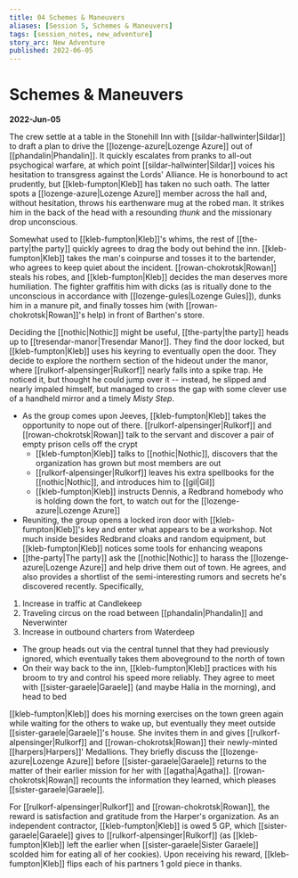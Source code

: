 ```yaml
---
title: 04 Schemes & Maneuvers
aliases: [Session 5, Schemes & Maneuvers]
tags: [session_notes, new_adventure]
story_arc: New Adventure
published: 2022-06-05
---
```

# Schemes & Maneuvers

**2022-Jun-05**

The crew settle at a table in the Stonehill Inn with [[sildar-hallwinter|Sildar]] to draft a plan to drive the [[lozenge-azure|Lozenge Azure]] out of [[phandalin|Phandalin]]. It quickly escalates from pranks to all-out psychogical warfare, at which point [[sildar-hallwinter|Sildar]] voices his hesitation to transgress against the Lords' Alliance. He is honorbound to act prudently, but [[kleb-fumpton|Kleb]] has taken no such oath. The latter spots a [[lozenge-azure|Lozenge Azure]] member across the hall and, without hesitation, throws his earthenware mug at the robed man. It strikes him in the back of the head with a resounding *thunk* and the missionary drop unconscious.

Somewhat used to [[kleb-fumpton|Kleb]]'s whims, the rest of [[the-party|the party]] quickly agrees to drag the body out behind the inn. [[kleb-fumpton|Kleb]] takes the man's coinpurse and tosses it to the bartender, who agrees to keep quiet about the incident. [[rowan-chokrotsk|Rowan]] steals his robes, and [[kleb-fumpton|Kleb]] decides the man deserves more humiliation. The fighter graffitis him with dicks (as is ritually done to the unconscious in accordance with [[lozenge-gules|Lozenge Gules]]), dunks him in a manure pit,  and finally tosses him (with [[rowan-chokrotsk|Rowan]]'s help) in front of Barthen's store.

Deciding the [[nothic|Nothic]] might be useful, [[the-party|the party]] heads up to [[tresendar-manor|Tresendar Manor]]. They find the door locked, but [[kleb-fumpton|Kleb]] uses his keyring to eventually open the door. They decide to explore the northern section of the hideout under the manor, where [[rulkorf-alpensinger|Rulkorf]] nearly falls into a spike trap. He noticed it, but thought he could jump over it -- instead, he slipped and nearly impaled himself, but managed to cross the gap with some clever use of a handheld mirror and a timely *Misty Step*.

- As the group comes upon Jeeves, [[kleb-fumpton|Kleb]] takes the opportunity to nope out of there. [[rulkorf-alpensinger|Rulkorf]] and [[rowan-chokrotsk|Rowan]] talk to the servant and discover a pair of empty prison cells off the crypt
  - [[kleb-fumpton|Kleb]] talks to [[nothic|Nothic]], discovers that the organization has grown but most members are out
  - [[rulkorf-alpensinger|Rulkorf]] leaves his extra spellbooks for the [[nothic|Nothic]], and introduces him to [[gil|Gil]]
  - [[kleb-fumpton|Kleb]] instructs Dennis, a Redbrand homebody who is holding down the fort, to watch out for the [[lozenge-azure|Lozenge Azure]]
- Reuniting, the group opens a locked iron door with [[kleb-fumpton|Kleb]]'s key and enter what appears to be a workshop. Not much inside besides Redbrand cloaks and random equipment, but [[kleb-fumpton|Kleb]] notices some tools for enhancing weapons
- [[the-party|The party]] ask the [[nothic|Nothic]] to harass the [[lozenge-azure|Lozenge Azure]] and help drive them out of town. He agrees, and also provides a shortlist of the semi-interesting rumors and secrets he's discovered recently. Specifically,

 1. Increase in traffic at Candlekeep
 2. Traveling circus on the road between [[phandalin|Phandalin]] and Neverwinter
 3. Increase in outbound charters from Waterdeep

- The group heads out via the central tunnel that they had previously ignored, which eventually takes them aboveground to the north of town
- On their way back to the inn, [[kleb-fumpton|Kleb]] practices with his broom to try and control his speed more reliably. They agree to meet with [[sister-garaele|Garaele]] (and maybe Halia in the morning), and head to bed

[[kleb-fumpton|Kleb]] does his morning exercises on the town green again while waiting for the others to wake up, but eventually they meet outside [[sister-garaele|Garaele]]'s house. She invites them in and gives [[rulkorf-alpensinger|Rulkorf]] and [[rowan-chokrotsk|Rowan]] their newly-minted [[harpers|Harpers]]' Medallions. They briefly discuss the [[lozenge-azure|Lozenge Azure]] before [[sister-garaele|Garaele]] returns to the matter of their earlier mission for her with [[agatha|Agatha]]. [[rowan-chokrotsk|Rowan]] recounts the information they learned, which pleases [[sister-garaele|Garaele]].

For [[rulkorf-alpensinger|Rulkorf]] and [[rowan-chokrotsk|Rowan]], the reward is satisfaction and gratitude from the Harper's organization. As an independent contractor, [[kleb-fumpton|Kleb]] is owed 5 GP, which [[sister-garaele|Garaele]] gives to [[rulkorf-alpensinger|Rulkorf]] (as [[kleb-fumpton|Kleb]] left the earlier when [[sister-garaele|Sister Garaele]] scolded him for eating all of her cookies). Upon receiving his reward, [[kleb-fumpton|Kleb]] flips each of his partners 1 gold piece in thanks.
